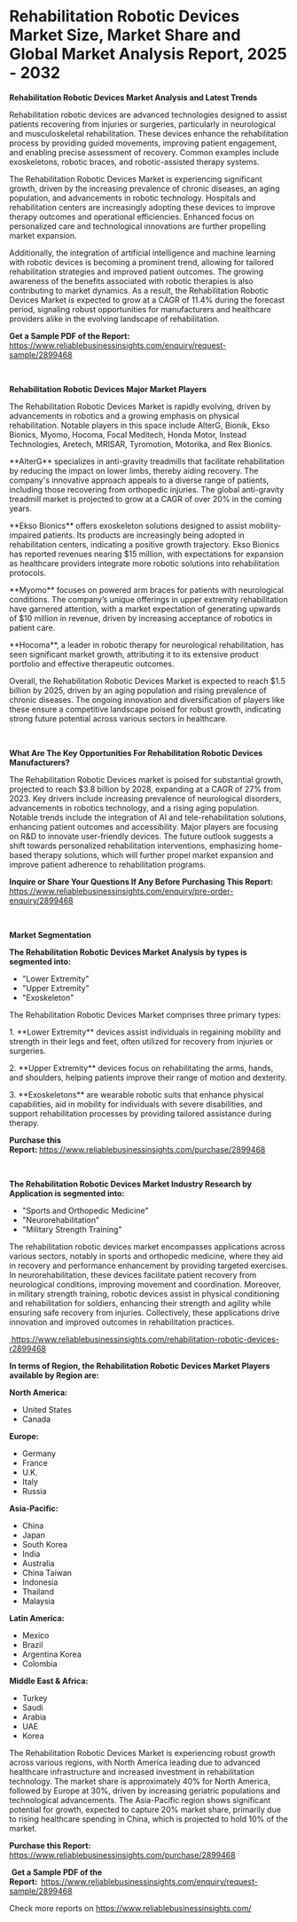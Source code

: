 <p><h1>Rehabilitation Robotic Devices Market Size, Market Share and Global Market Analysis Report, 2025 - 2032</h1></p><p><strong>Rehabilitation Robotic Devices Market Analysis and Latest Trends</strong></p>
<p><p>Rehabilitation robotic devices are advanced technologies designed to assist patients recovering from injuries or surgeries, particularly in neurological and musculoskeletal rehabilitation. These devices enhance the rehabilitation process by providing guided movements, improving patient engagement, and enabling precise assessment of recovery. Common examples include exoskeletons, robotic braces, and robotic-assisted therapy systems.</p><p>The Rehabilitation Robotic Devices Market is experiencing significant growth, driven by the increasing prevalence of chronic diseases, an aging population, and advancements in robotic technology. Hospitals and rehabilitation centers are increasingly adopting these devices to improve therapy outcomes and operational efficiencies. Enhanced focus on personalized care and technological innovations are further propelling market expansion.</p><p>Additionally, the integration of artificial intelligence and machine learning with robotic devices is becoming a prominent trend, allowing for tailored rehabilitation strategies and improved patient outcomes. The growing awareness of the benefits associated with robotic therapies is also contributing to market dynamics. As a result, the Rehabilitation Robotic Devices Market is expected to grow at a CAGR of 11.4% during the forecast period, signaling robust opportunities for manufacturers and healthcare providers alike in the evolving landscape of rehabilitation.</p></p>
<p><strong>Get a Sample PDF of the Report:&nbsp;</strong> <a href="https://www.reliablebusinessinsights.com/enquiry/request-sample/2899468?utm_campaign=2253&utm_medium=2&utm_source=Github&utm_content=ia&utm_term=16032025&utm_id=rehabilitation-robotic-devices">https://www.reliablebusinessinsights.com/enquiry/request-sample/2899468</a></p>
<p>&nbsp;</p>
<p><strong>Rehabilitation Robotic Devices Major Market Players</strong></p>
<p><p>The Rehabilitation Robotic Devices Market is rapidly evolving, driven by advancements in robotics and a growing emphasis on physical rehabilitation. Notable players in this space include AlterG, Bionik, Ekso Bionics, Myomo, Hocoma, Focal Meditech, Honda Motor, Instead Technologies, Aretech, MRISAR, Tyromotion, Motorika, and Rex Bionics.</p><p>**AlterG** specializes in anti-gravity treadmills that facilitate rehabilitation by reducing the impact on lower limbs, thereby aiding recovery. The company's innovative approach appeals to a diverse range of patients, including those recovering from orthopedic injuries. The global anti-gravity treadmill market is projected to grow at a CAGR of over 20% in the coming years.</p><p>**Ekso Bionics** offers exoskeleton solutions designed to assist mobility-impaired patients. Its products are increasingly being adopted in rehabilitation centers, indicating a positive growth trajectory. Ekso Bionics has reported revenues nearing $15 million, with expectations for expansion as healthcare providers integrate more robotic solutions into rehabilitation protocols.</p><p>**Myomo** focuses on powered arm braces for patients with neurological conditions. The company’s unique offerings in upper extremity rehabilitation have garnered attention, with a market expectation of generating upwards of $10 million in revenue, driven by increasing acceptance of robotics in patient care.</p><p>**Hocoma**, a leader in robotic therapy for neurological rehabilitation, has seen significant market growth, attributing it to its extensive product portfolio and effective therapeutic outcomes.</p><p>Overall, the Rehabilitation Robotic Devices Market is expected to reach $1.5 billion by 2025, driven by an aging population and rising prevalence of chronic diseases. The ongoing innovation and diversification of players like these ensure a competitive landscape poised for robust growth, indicating strong future potential across various sectors in healthcare.</p></p>
<p>&nbsp;</p>
<p><strong>What Are The Key Opportunities For Rehabilitation Robotic Devices Manufacturers?</strong></p>
<p><p>The Rehabilitation Robotic Devices market is poised for substantial growth, projected to reach $3.8 billion by 2028, expanding at a CAGR of 27% from 2023. Key drivers include increasing prevalence of neurological disorders, advancements in robotics technology, and a rising aging population. Notable trends include the integration of AI and tele-rehabilitation solutions, enhancing patient outcomes and accessibility. Major players are focusing on R&D to innovate user-friendly devices. The future outlook suggests a shift towards personalized rehabilitation interventions, emphasizing home-based therapy solutions, which will further propel market expansion and improve patient adherence to rehabilitation programs.</p></p>
<p><strong>Inquire or Share Your Questions If Any Before Purchasing This Report:</strong> <a href="https://www.reliablebusinessinsights.com/enquiry/pre-order-enquiry/2899468?utm_campaign=2253&utm_medium=2&utm_source=Github&utm_content=ia&utm_term=16032025&utm_id=rehabilitation-robotic-devices">https://www.reliablebusinessinsights.com/enquiry/pre-order-enquiry/2899468</a></p>
<p>&nbsp;</p>
<p><strong>Market Segmentation</strong></p>
<p><strong>The Rehabilitation Robotic Devices Market Analysis by types is segmented into:</strong></p>
<p><ul><li>"Lower Extremity"</li><li>"Upper Extremity"</li><li>"Exoskeleton"</li></ul></p>
<p><p>The Rehabilitation Robotic Devices Market comprises three primary types: </p><p>1. **Lower Extremity** devices assist individuals in regaining mobility and strength in their legs and feet, often utilized for recovery from injuries or surgeries. </p><p>2. **Upper Extremity** devices focus on rehabilitating the arms, hands, and shoulders, helping patients improve their range of motion and dexterity. </p><p>3. **Exoskeletons** are wearable robotic suits that enhance physical capabilities, aid in mobility for individuals with severe disabilities, and support rehabilitation processes by providing tailored assistance during therapy.</p></p>
<p><strong>Purchase this Report:&nbsp;</strong><a href="https://www.reliablebusinessinsights.com/purchase/2899468?utm_campaign=2253&utm_medium=2&utm_source=Github&utm_content=ia&utm_term=16032025&utm_id=rehabilitation-robotic-devices">https://www.reliablebusinessinsights.com/purchase/2899468</a></p>
<p>&nbsp;</p>
<p><strong>The Rehabilitation Robotic Devices Market Industry Research by Application is segmented into:</strong></p>
<p><ul><li>"Sports and Orthopedic Medicine"</li><li>"Neurorehabilitation"</li><li>"Military Strength Training"</li></ul></p>
<p><p>The rehabilitation robotic devices market encompasses applications across various sectors, notably in sports and orthopedic medicine, where they aid in recovery and performance enhancement by providing targeted exercises. In neurorehabilitation, these devices facilitate patient recovery from neurological conditions, improving movement and coordination. Moreover, in military strength training, robotic devices assist in physical conditioning and rehabilitation for soldiers, enhancing their strength and agility while ensuring safe recovery from injuries. Collectively, these applications drive innovation and improved outcomes in rehabilitation practices.</p></p>
<p><a href="https://www.reliablebusinessinsights.com/rehabilitation-robotic-devices-r2899468?utm_campaign=2253&utm_medium=2&utm_source=Github&utm_content=ia&utm_term=16032025&utm_id=rehabilitation-robotic-devices">&nbsp;https://www.reliablebusinessinsights.com/rehabilitation-robotic-devices-r2899468</a></p>
<p><strong>In terms of Region, the Rehabilitation Robotic Devices Market Players available by Region are:</strong></p>
<p>
    <p> <strong> North America: </strong>
        <ul>
            <li>United States</li>
            <li>Canada</li>
        </ul>
        </p> 
    <p> <strong> Europe: </strong>
        <ul>
            <li>Germany</li>
            <li>France</li>
            <li>U.K.</li>
            <li>Italy</li>
            <li>Russia</li>
        </ul>
        </p> 
    <p> <strong> Asia-Pacific: </strong>
        <ul>
            <li>China</li>
            <li>Japan</li>
            <li>South Korea</li>
            <li>India</li>
            <li>Australia</li>
            <li>China Taiwan</li>
            <li>Indonesia</li>
            <li>Thailand</li>
            <li>Malaysia</li>
        </ul>
        </p> 
    <p> <strong> Latin America: </strong>
        <ul>
            <li>Mexico</li>
            <li>Brazil</li>
            <li>Argentina Korea</li>
            <li>Colombia</li>
        </ul>
        </p> 
    <p> <strong> Middle East & Africa: </strong>
        <ul>
            <li>Turkey</li>
            <li>Saudi</li>
            <li>Arabia</li>
            <li>UAE</li>
            <li>Korea</li>
        </ul>
    </p>
    </p>
<p><p>The Rehabilitation Robotic Devices Market is experiencing robust growth across various regions, with North America leading due to advanced healthcare infrastructure and increased investment in rehabilitation technology. The market share is approximately 40% for North America, followed by Europe at 30%, driven by increasing geriatric populations and technological advancements. The Asia-Pacific region shows significant potential for growth, expected to capture 20% market share, primarily due to rising healthcare spending in China, which is projected to hold 10% of the market.</p></p>
<p><strong>Purchase this Report: </strong><a href="https://www.reliablebusinessinsights.com/purchase/2899468?utm_campaign=2253&utm_medium=2&utm_source=Github&utm_content=ia&utm_term=16032025&utm_id=rehabilitation-robotic-devices">https://www.reliablebusinessinsights.com/purchase/2899468</a></p>
<p>&nbsp;<strong>Get a Sample PDF of the Report:&nbsp;&nbsp;</strong><a href="https://www.reliablebusinessinsights.com/enquiry/request-sample/2899468?utm_campaign=2253&utm_medium=2&utm_source=Github&utm_content=ia&utm_term=16032025&utm_id=rehabilitation-robotic-devices">https://www.reliablebusinessinsights.com/enquiry/request-sample/2899468</a></p>
<p><strong></strong></p>
<p>Check more reports on <a href="https://www.reliablebusinessinsights.com/?utm_campaign=2253&utm_medium=2&utm_source=Github&utm_content=ia&utm_term=16032025&utm_id=rehabilitation-robotic-devices">https://www.reliablebusinessinsights.com/</a></p>